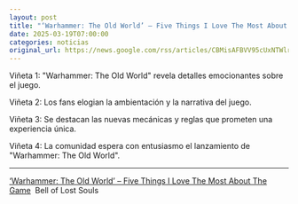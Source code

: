 ```yaml
---
layout: post
title: "‘Warhammer: The Old World’ – Five Things I Love The Most About The Game - Bell of Lost Souls"
date: 2025-03-19T07:00:00
categories: noticias
original_url: https://news.google.com/rss/articles/CBMisAFBVV95cUxNTWlrMXRjcG9GTDZadExDZlYyNUpMbzdTUzFScUZtYWxSWmlYWDdsdGYxXzRvcWk4cXVCN2VveTN5QjFybVdlRm1DUDdvc3dSeURWRGREVVMyWkMySk1TWDBqb3BNSW9UR0ZYQ1dsZXhrN2EtQkhIQ3ctVVVveklvS0h0aUFUXzBrMllMZGNKLTVOSGJUZzJHeGZnaVVVQjBYVDJwUVJwLVotVVQ0R09Bag?oc=5
---
```



Viñeta 1: "Warhammer: The Old World" revela detalles emocionantes sobre el juego.

Viñeta 2: Los fans elogian la ambientación y la narrativa del juego.

Viñeta 3: Se destacan las nuevas mecánicas y reglas que prometen una experiencia única.

Viñeta 4: La comunidad espera con entusiasmo el lanzamiento de "Warhammer: The Old World".


---


[‘Warhammer: The Old World’ – Five Things I Love The Most About The Game](https://news.google.com/rss/articles/CBMisAFBVV95cUxNTWlrMXRjcG9GTDZadExDZlYyNUpMbzdTUzFScUZtYWxSWmlYWDdsdGYxXzRvcWk4cXVCN2VveTN5QjFybVdlRm1DUDdvc3dSeURWRGREVVMyWkMySk1TWDBqb3BNSW9UR0ZYQ1dsZXhrN2EtQkhIQ3ctVVVveklvS0h0aUFUXzBrMllMZGNKLTVOSGJUZzJHeGZnaVVVQjBYVDJwUVJwLVotVVQ0R09Bag?oc=5)  Bell of Lost Souls